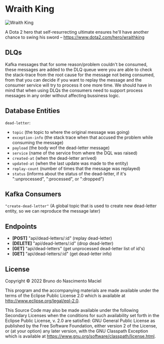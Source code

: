# Wraith King

![Wraith King](https://cdnb.artstation.com/p/assets/images/images/007/213/771/large/yunfeng-zhang-loading-001.jpg)

A Dota 2 hero that self-resurrecting ultimate ensures he'll have another chance to swing his sword
– https://www.dota2.com/hero/wraithking

## DLQs

Kafka messages that for some reason/problem couldn't be consumed, these messages are added to the DLQ queue were you are
able to check the stack-trace from the root cause for the message not being consumed, from that you can decide if you
want to replay the message and the consumer service will try to process it one more time. We should have in mind that
when using DLQs the consumers need to support process messages in any order without affecting bussiness logic.

## Database Entities

`dead-letter`:

- `topic` (the topic to where the original message was going)
- `exception-info` (the stack trace when that accused the problem while consuming the message)
- `payload` (the body wof the dead-letter message)
- `service` (name of the service from where the DQL was raised)
- `created-at` (when the dead-letter arrived)
- `updated-at` (when the last update was made to the entity)
- `replay-count` (number of times that the message was replayed)
- `status` (informs about the status of the dead-letter, if it's ":unprocessed", ":processed", or ":dropped")

## Kafka Consumers

`"create-dead-letter"` (A global topic that is used to create new dead-letter entity, so we can reproduce the message
later)

## Endpoints

- **[POST]** "api/dead-letters/:id" (replay dead-letter)
- **[DELETE]** "api/dead-letters/:id" (drop dead-letter)
- **[GET]** "api/dead-letters" (get unprocessed dead-letter list of id's)
- **[GET]** "api/dead-letters/:id" (get dead-letter info)

## License

Copyright © 2022 Bruno do Nascimento Maciel

This program and the accompanying materials are made available under the terms of the Eclipse Public License 2.0 which
is available at
http://www.eclipse.org/legal/epl-2.0.

This Source Code may also be made available under the following Secondary Licenses when the conditions for such
availability set forth in the Eclipse Public License, v. 2.0 are satisfied: GNU General Public License as published by
the Free Software Foundation, either version 2 of the License, or (at your option) any later version, with the GNU
Classpath Exception which is available at https://www.gnu.org/software/classpath/license.html.
